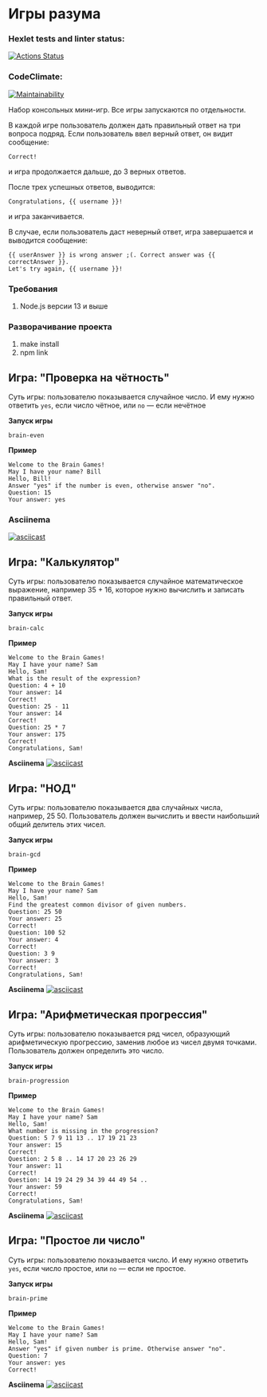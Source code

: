 # Игры разума
### Hexlet tests and linter status:
[![Actions Status](https://github.com/IgorGram/frontend-project-44/workflows/hexlet-check/badge.svg)](https://github.com/IgorGram/frontend-project-44/actions)
### CodeClimate:
[![Maintainability](https://api.codeclimate.com/v1/badges/889af0482e121e26ef0b/maintainability)](https://codeclimate.com/github/IgorGram/frontend-project-44/maintainability)


Набор консольных мини-игр. Все игры запускаются по отдельности.

В каждой игре пользователь должен дать правильный ответ на три вопроса подряд. 
Если пользователь ввел верный ответ, он видит сообщение:
```
Correct!
```
и игра продолжается дальше, до 3 верных ответов.

После трех успешных ответов, выводится:
```
Congratulations, {{ username }}!
```
и игра заканчивается.

В случае, если пользователь даст неверный ответ, игра завершается и выводится сообщение:
```
{{ userAnswer }} is wrong answer ;(. Correct answer was {{ correctAnswer }}.
Let's try again, {{ username }}!
```

### Требования
1. Node.js версии 13 и выше


### Разворачивание проекта
1. make install
2. npm link



## Игра: "Проверка на чётность"
Суть игры: пользователю показывается случайное число. И ему нужно ответить ```yes```, если число чётное, или ```no``` — если нечётное

**Запуск игры**
```
brain-even
```

**Пример**
```
Welcome to the Brain Games!
May I have your name? Bill
Hello, Bill!
Answer "yes" if the number is even, otherwise answer "no".
Question: 15
Your answer: yes
```
### Asciinema

[![asciicast](https://asciinema.org/a/564843.svg)](https://asciinema.org/a/564843)

## Игра: "Калькулятор"
Суть игры: пользователю показывается случайное математическое выражение, например 35 + 16, которое нужно вычислить и записать правильный ответ.

**Запуск игры**
```
brain-calc
```

**Пример**
```
Welcome to the Brain Games!
May I have your name? Sam
Hello, Sam!
What is the result of the expression?
Question: 4 + 10
Your answer: 14
Correct!
Question: 25 - 11
Your answer: 14
Correct!
Question: 25 * 7
Your answer: 175
Correct!
Congratulations, Sam!
```
**Asciinema**
[![asciicast](https://asciinema.org/a/565025.svg)](https://asciinema.org/a/565025)

## Игра: "НОД"
Суть игры: пользователю показывается два случайных числа, например, 25 50. Пользователь должен вычислить и ввести наибольший общий делитель этих чисел.

**Запуск игры**
```
brain-gcd
```

**Пример**
```
Welcome to the Brain Games!
May I have your name? Sam
Hello, Sam!
Find the greatest common divisor of given numbers.
Question: 25 50
Your answer: 25
Correct!
Question: 100 52
Your answer: 4
Correct!
Question: 3 9
Your answer: 3
Correct!
Congratulations, Sam!
```
**Asciinema**
[![asciicast](https://asciinema.org/a/565028.svg)](https://asciinema.org/a/565028)

## Игра: "Арифметическая прогрессия"
Суть игры: пользователю показывается ряд чисел, образующий арифметическую прогрессию, заменив любое из чисел двумя точками. Пользователь должен определить это число.

**Запуск игры**
```
brain-progression
```


**Пример**
```
Welcome to the Brain Games!
May I have your name? Sam
Hello, Sam!
What number is missing in the progression?
Question: 5 7 9 11 13 .. 17 19 21 23
Your answer: 15
Correct!
Question: 2 5 8 .. 14 17 20 23 26 29
Your answer: 11
Correct!
Question: 14 19 24 29 34 39 44 49 54 ..
Your answer: 59
Correct!
Congratulations, Sam!
```
**Asciinema**
[![asciicast](https://asciinema.org/a/565026.svg)](https://asciinema.org/a/565026)

## Игра: "Простое ли число"
Суть игры: пользователю показывается число. И ему нужно ответить ```yes```, если число простое, или ```no``` — если не простое.

**Запуск игры**
```
brain-prime
```

**Пример**
```
Welcome to the Brain Games!
May I have your name? Sam
Hello, Sam!
Answer "yes" if given number is prime. Otherwise answer "no".
Question: 7
Your answer: yes
Correct!
```
**Asciinema**
[![asciicast](https://asciinema.org/a/565030.svg)](https://asciinema.org/a/565030)
